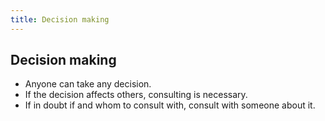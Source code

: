 ```yaml
---
title: Decision making
---
```


## Decision making
* Anyone can take any decision. 
* If the decision affects others, consulting is necessary.
* If in doubt if and whom to consult with, consult with someone about it.
